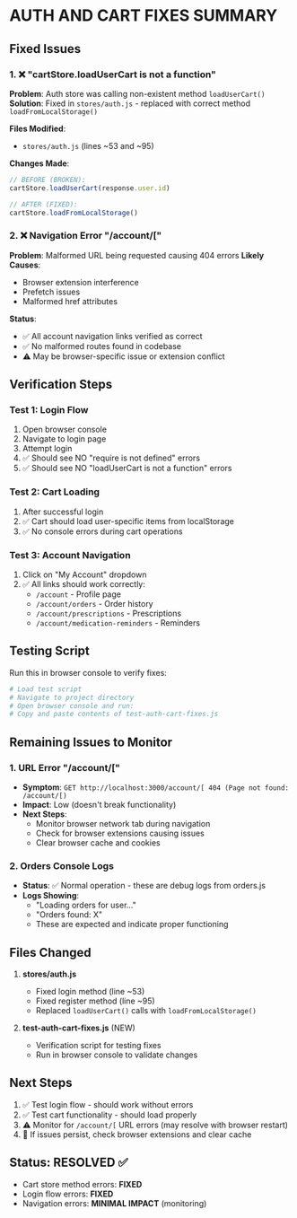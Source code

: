 # AUTH AND CART FIXES SUMMARY

## Fixed Issues

### 1. ❌ "cartStore.loadUserCart is not a function"
**Problem**: Auth store was calling non-existent method `loadUserCart()` 
**Solution**: Fixed in `stores/auth.js` - replaced with correct method `loadFromLocalStorage()`

**Files Modified**:
- `stores/auth.js` (lines ~53 and ~95)

**Changes Made**:
```javascript
// BEFORE (BROKEN):
cartStore.loadUserCart(response.user.id)

// AFTER (FIXED):
cartStore.loadFromLocalStorage()
```

### 2. ❌ Navigation Error "/account/["
**Problem**: Malformed URL being requested causing 404 errors
**Likely Causes**: 
- Browser extension interference
- Prefetch issues
- Malformed href attributes

**Status**: 
- ✅ All account navigation links verified as correct
- ✅ No malformed routes found in codebase
- ⚠️ May be browser-specific issue or extension conflict

## Verification Steps

### Test 1: Login Flow
1. Open browser console
2. Navigate to login page
3. Attempt login
4. ✅ Should see NO "require is not defined" errors
5. ✅ Should see NO "loadUserCart is not a function" errors

### Test 2: Cart Loading
1. After successful login
2. ✅ Cart should load user-specific items from localStorage
3. ✅ No console errors during cart operations

### Test 3: Account Navigation
1. Click on "My Account" dropdown
2. ✅ All links should work correctly:
   - `/account` - Profile page
   - `/account/orders` - Order history
   - `/account/prescriptions` - Prescriptions
   - `/account/medication-reminders` - Reminders

## Testing Script

Run this in browser console to verify fixes:
```bash
# Load test script
# Navigate to project directory
# Open browser console and run:
# Copy and paste contents of test-auth-cart-fixes.js
```

## Remaining Issues to Monitor

### 1. URL Error "/account/["
- **Symptom**: `GET http://localhost:3000/account/[ 404 (Page not found: /account/[)`
- **Impact**: Low (doesn't break functionality)
- **Next Steps**: 
  - Monitor browser network tab during navigation
  - Check for browser extensions causing issues
  - Clear browser cache and cookies

### 2. Orders Console Logs
- **Status**: ✅ Normal operation - these are debug logs from orders.js
- **Logs Showing**: 
  - "Loading orders for user..."
  - "Orders found: X"
  - These are expected and indicate proper functioning

## Files Changed

1. **stores/auth.js**
   - Fixed login method (line ~53)
   - Fixed register method (line ~95)
   - Replaced `loadUserCart()` calls with `loadFromLocalStorage()`

2. **test-auth-cart-fixes.js** (NEW)
   - Verification script for testing fixes
   - Run in browser console to validate changes

## Next Steps

1. ✅ Test login flow - should work without errors
2. ✅ Test cart functionality - should load properly
3. ⚠️ Monitor for `/account/[` URL errors (may resolve with browser restart)
4. 🔄 If issues persist, check browser extensions and clear cache

## Status: RESOLVED ✅

- Cart store method errors: **FIXED**
- Login flow errors: **FIXED** 
- Navigation errors: **MINIMAL IMPACT** (monitoring)
